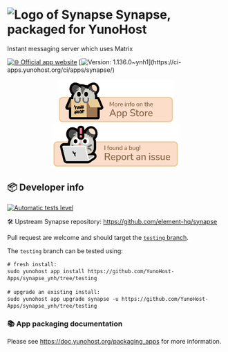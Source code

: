 <!--
N.B.: This README was automatically generated by <https://github.com/YunoHost/apps_tools/blob/main/readme_generator>
It shall NOT be edited by hand.
-->

<h1>
  <img src="https://raw.githubusercontent.com/YunoHost/apps/main/logos/synapse.png" width="32px" alt="Logo of Synapse">
  Synapse, packaged for YunoHost
</h1>

Instant messaging server which uses Matrix

[![🌐 Official app website](https://img.shields.io/badge/Official_app_website-darkgreen?style=for-the-badge)](https://matrix.org/)
[![Version: 1.136.0~ynh1](https://img.shields.io/badge/Version-1.136.0~ynh1-rgb(18,138,11)?style=for-the-badge)](https://ci-apps.yunohost.org/ci/apps/synapse/)

<div align="center">
<a href="https://apps.yunohost.org/app/synapse"><img height="100px" src="https://github.com/YunoHost/yunohost-artwork/raw/refs/heads/main/badges/neopossum-badges/badge_more_info_on_the_appstore.svg"/></a>
<a href="https://github.com/YunoHost-Apps/synapse_ynh/issues"><img height="100px" src="https://github.com/YunoHost/yunohost-artwork/raw/refs/heads/main/badges/neopossum-badges/badge_report_an_issue.svg"/></a>
</div>

## 📦 Developer info

[![Automatic tests level](https://apps.yunohost.org/badge/cilevel/synapse)](https://ci-apps.yunohost.org/ci/apps/synapse/)

🛠️ Upstream Synapse repository: <https://github.com/element-hq/synapse>

Pull request are welcome and should target the [`testing` branch](https://github.com/YunoHost-Apps/synapse_ynh/tree/testing).

The `testing` branch can be tested using:
```
# fresh install:
sudo yunohost app install https://github.com/YunoHost-Apps/synapse_ynh/tree/testing

# upgrade an existing install:
sudo yunohost app upgrade synapse -u https://github.com/YunoHost-Apps/synapse_ynh/tree/testing
```

### 📚 App packaging documentation

Please see <https://doc.yunohost.org/packaging_apps> for more information.